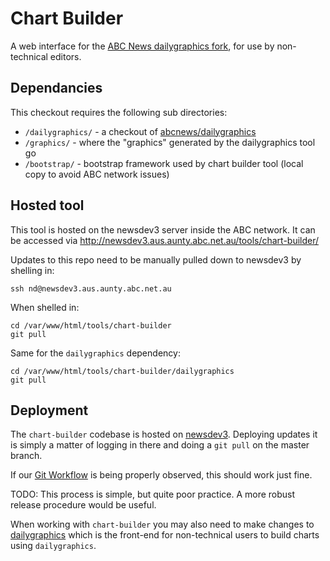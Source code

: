 Chart Builder
=============

A web interface for the [ABC News dailygraphics fork](https://github.com/abcnews/dailygraphics), for use by non-technical editors.

Dependancies
------------

This checkout requires the following sub directories:

-	`/dailygraphics/` - a checkout of [abcnews/dailygraphics](https://github.com/abcnews/dailygraphics)
-	`/graphics/` - where the "graphics" generated by the dailygraphics tool go
-	`/bootstrap/` - bootstrap framework used by chart builder tool (local copy to avoid ABC network issues)

Hosted tool
-----------

This tool is hosted on the newsdev3 server inside the ABC network. It can be accessed via http://newsdev3.aus.aunty.abc.net.au/tools/chart-builder/

Updates to this repo need to be manually pulled down to newsdev3 by shelling in:

```
ssh nd@newsdev3.aus.aunty.abc.net.au
```

When shelled in:

```
cd /var/www/html/tools/chart-builder
git pull
```

Same for the `dailygraphics` dependency:

```
cd /var/www/html/tools/chart-builder/dailygraphics
git pull
```

Deployment
----------

The `chart-builder` codebase is hosted on [newsdev3](https://confluence.abc-dev.net.au/display/NEWSDEV/newsdev3). Deploying updates it is simply a matter of logging in there and doing a `git pull` on the master branch.

If our [Git Workflow](https://confluence.abc-dev.net.au/display/NEWSDEV/Git+Workflow) is being properly observed, this should work just fine.

TODO: This process is simple, but quite poor practice. A more robust release procedure would be useful.

When working with `chart-builder` you may also need to make changes to [dailygraphics](https://github.com/abcnews/dailygraphics/) which is the front-end for non-technical users to build charts using `dailygraphics`.
